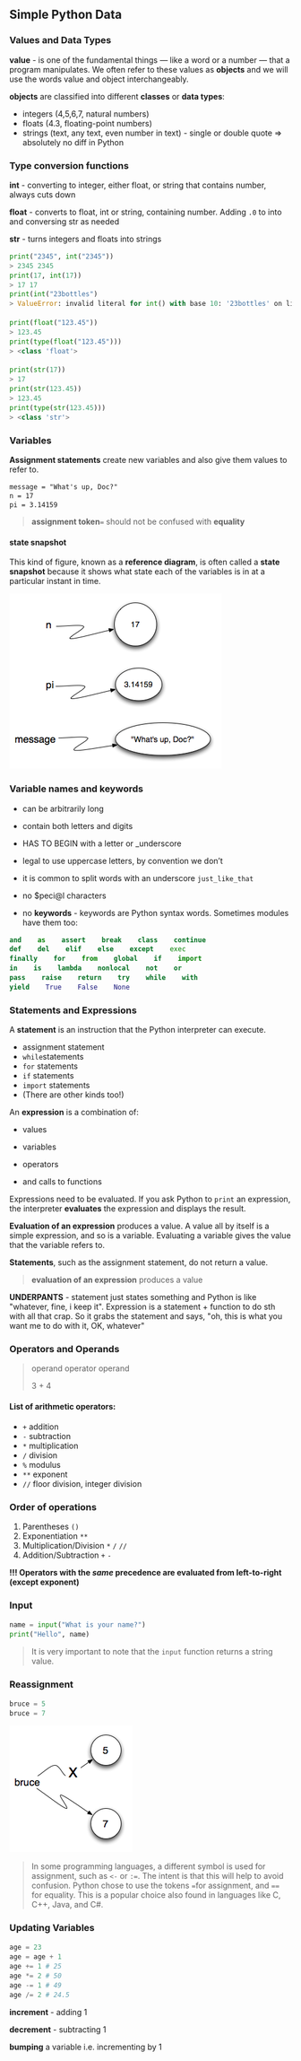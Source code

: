 ## Simple Python Data

### Values and Data Types

**value** - is one of the fundamental things — like a word or a number — that a program manipulates. We often refer to these values as **objects** and we will use the words value and object interchangeably.

**objects** are classified into different **classes** or **data types**:

* integers \(4,5,6,7, natural numbers\)
* floats \(4.3, floating-point numbers\)
* strings \(text, any text, even number in text\) - single or double quote =&gt; absolutely no diff in Python

### Type conversion functions

**int** - converting to integer, either float, or string that contains number, always cuts down

**float** - converts to float, int or string, containing number. Adding `.0`  to into and conversing str as needed

**str** - turns integers and floats into strings

```python
print("2345", int("2345"))
> 2345 2345
print(17, int(17))
> 17 17
print(int("23bottles")
> ValueError: invalid literal for int() with base 10: '23bottles' on line 5

print(float("123.45"))
> 123.45
print(type(float("123.45")))
> <class 'float'>

print(str(17))
> 17
print(str(123.45))
> 123.45
print(type(str(123.45)))
> <class 'str'>
```

### Variables

**Assignment statements** create new variables and also give them values to refer to.

```
message = "What's up, Doc?"
n = 17
pi = 3.14159
```

> **assignment token**`=`  should not be confused with **equality**

#### state snapshot

This kind of figure, known as a **reference diagram**, is often called a **state snapshot** because it shows what state each of the variables is in at a particular instant in time.

![state\_snapshot](images/state_snapshot.png)

### Variable names and keywords

* can be arbitrarily long

* contain both letters and digits

* HAS TO BEGIN with a letter or \_underscore

* legal to use uppercase letters, by convention we don’t

* it is common to split words with an underscore `just_like_that`

* no $peci@l characters

* no **keywords** - keywords are Python syntax words. Sometimes modules have them too:

```python
and    as    assert    break    class    continue
def    del    elif    else    except    exec
finally    for    from    global    if    import
in    is    lambda    nonlocal    not    or
pass    raise    return    try    while    with
yield    True    False    None
```

### Statements and Expressions

A **statement** is an instruction that the Python interpreter can execute.

* assignment statement
* `while`statements
* `for` statements
* `if` statements
* `import` statements
* \(There are other kinds too!\)

An **expression** is a combination of:

* values

* variables

* operators

* and calls to functions

Expressions need to be evaluated. If you ask Python to `print` an expression, the interpreter **evaluates** the expression and displays the result.

**Evaluation of an expression** produces a value. A value all by itself is a simple expression, and so is a variable. Evaluating a variable gives the value that the variable refers to.

**Statements**, such as the assignment statement, do not return a value.

> **evaluation of an expression** produces a value

**UNDERPANTS** - statement just states something and Python is like "whatever, fine, i keep it". Expression is a statement + function to do sth with all that crap. So it grabs the statement and says, "oh, this is what you want me to do with it, OK, whatever"

### Operators and Operands

> operand operator operand
>
> 3                   +              4

#### List of arithmetic operators:

* `+` addition
* `-` subtraction
* `*` multiplication
* `/` division
* `%` modulus
* `**` exponent
* `//` floor division, integer division

### Order of operations

1. Parentheses `()`
2. Exponentiation `**`
3. Multiplication/Division `*` `/` `//`
4. Addition/Subtraction `+` `-`

**!!! Operators with the **_**same**_** precedence are evaluated from left-to-right \(except exponent\)**

### Input

```python
name = input("What is your name?")
print("Hello", name)
```

> It is very important to note that the `input` function returns a string value.

### Reassignment

```python
bruce = 5
bruce = 7
```

![reassign](images/reassign.png)

> In some programming languages, a different symbol is used for assignment, such as `<-` or `:=`. The intent is that this will help to avoid confusion. Python chose to use the tokens `=`for assignment, and `==` for equality. This is a popular choice also found in languages like C, C++, Java, and C\#.

### Updating Variables

```python
age = 23 
age = age + 1
age += 1 # 25
age *= 2 # 50
age -= 1 # 49
age /= 2 # 24.5
```

**increment** - adding 1

**decrement** - subtracting 1

**bumping** a variable  i.e. incrementing by 1

